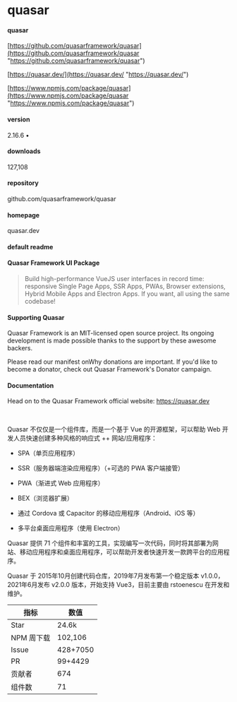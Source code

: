# quasar

#### quasar&#x20;

[https://github.com/quasarframework/quasar](https://github.com/quasarframework/quasar "https://github.com/quasarframework/quasar")

[https://quasar.dev/](https://quasar.dev/ "https://quasar.dev/")

[https://www.npmjs.com/package/quasar](https://www.npmjs.com/package/quasar "https://www.npmjs.com/package/quasar")

#### version

2.16.6 •&#x20;

#### downloads

127,108&#x20;

#### repository

github.com/quasarframework/quasar&#x20;

#### homepage

quasar.dev&#x20;

#### default readme

#### Quasar Framework UI Package

> Build high-performance VueJS user interfaces in record time: responsive
> Single Page Apps, SSR Apps, PWAs, Browser extensions, Hybrid Mobile Apps and
> Electron Apps. If you want, all using the same codebase!

#### Supporting Quasar

Quasar Framework is an MIT-licensed open source project. Its ongoing
development is made possible thanks to the support by these awesome
backers.

Please read our manifest onWhy donations are
important. If you'd like to become a
donator, check out Quasar Framework's Donator
campaign.

#### Documentation

Head on to the Quasar Framework official website: <https://quasar.dev>

​

Quasar 不仅仅是一个组件库，而是一个基于 Vue 的开源框架，可以帮助 Web 开发人员快速创建多种风格的响应式 ++ 网站/应用程序：

* SPA（单页应用程序）

* SSR（服务器端渲染应用程序）（+可选的 PWA 客户端接管）

* PWA（渐进式 Web 应用程序）

* BEX（浏览器扩展）

* 通过 Cordova 或 Capacitor 的移动应用程序（Android、iOS 等）

* 多平台桌面应用程序（使用 Electron）

Quasar 提供 71 个组件和丰富的工具，实现编写一次代码，同时将其部署为网站、移动应用程序和桌面应用程序，可以帮助开发者快速开发一款跨平台的应用程序。

Quasar 于 2015年10月创建代码仓库，2019年7月发布第一个稳定版本 v1.0.0，2021年6月发布 v2.0.0 版本，开始支持 Vue3，目前主要由 rstoenescu 在开发和维护。

| 指标      | 数值       |
| ------- | -------- |
| Star    | 24.6k    |
| NPM 周下载 | 102,106  |
| Issue   | 428+7050 |
| PR      | 99+4429  |
| 贡献者     | 674      |
| 组件数     | 71       |

​

​


